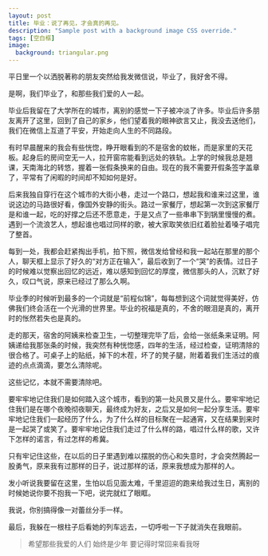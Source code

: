 ```yaml
---
layout: post
title: 毕业：说了再见，才会真的再见。
description: "Sample post with a background image CSS override."
tags: [空白框]
image: 
  background: triangular.png
---
```


平日里一个以洒脱著称的朋友突然给我发微信说，毕业了，我好舍不得。

是啊，我们毕业了，和那些我们爱的人一起。
 
毕业后我留在了大学所在的城市，离别的感觉一下子被冲淡了许多。毕业后许多朋友离开了这里，回到了自己的家乡，他们望着我的眼神欲言又止，我没去送他们，我们在微信上互道了平安，开始走向人生的不同路段。

有时早晨醒来的我会有些恍惚，睁开眼看到的不是宿舍的蚊帐，而是家里的天花板。起身后的房间空无一人，拉开窗帘能看到远处的铁轨。上学的时候我总是翘课，天南海北的转悠，握着一张假条换来的自由。现在的我不需要开假条签字盖章了，平常有了闲暇的时间却不知如何是好。

后来我独自穿行在这个城市的大街小巷，走过一个路口，想起我和谁来过这里，谁说这边的马路很好看，像国外安静的街头。路过一家餐厅，想起第一次到这家餐厅是和谁一起，吃的好撑之后还不愿意走，于是又点了一些串串下到锅里慢慢的煮。遇到一个流浪艺人，想起谁也唱过同样的歌，被大家取笑依旧红着脸扯着嗓子唱完了整首。
 
每到一处，我都会赶紧掏出手机，拍下照，微信发给曾经和我一起站在那里的那个人，聊天框上显示了好久的“对方正在输入”，最后收到了一个“哭”的表情。过日子的时候难以觉察出回忆的远近，难以感知到回忆的厚度，微信那头的人，沉默了好久，叹口气说，原来已经过了那么久啊。
 
毕业季的时候听到最多的一个词就是“前程似锦”，每每想到这个词就觉得美好，仿佛我们终会活在一个光滑的世界里。毕业的祝福是真的，不舍的眼泪是真的，离开时的怅然若失也是真的。
 
走的那天，宿舍的阿姨来检查卫生，一切整理完毕了后，会给一张纸条来证明。阿姨递给我那张条的时候，我突然有种恍惚感，四年的生活，经过检查，证明清除的很合格了。可桌子上的贴纸，掉下的木茬，坏了的凳子腿，附着着我们生活过的痕迹的点点滴滴，要怎么清除呢。
 
这些记忆，本就不需要清除吧。

要牢牢地记住我们是如何踏入这个城市，看到的第一处风景又是什么。要牢牢地记住我们是在哪个夜晚彻夜聊天，最终成为好友，之后又是如何一起分享生活。要牢牢地记住我们一起经历了什么，为了什么样的目标聚在一起通宵，又在结果到来时是一起哭了或笑了。要牢牢地记住我们走过了什么样的路，唱过什么样的歌，又许下怎样的诺言，有过怎样的希冀。
 
只有牢记住这些，在以后的日子里遇到难以摆脱的伤心和失意时，才会突然腾起一股勇气，原来我有过那样的日子，说过那样的话，原来我想成为那样的人。
 
发小听说我要留在这里，生怕以后见面太难，千里迢迢的跑来给我过生日，离别的时候她说你要不抱我一下吧，说完就红了眼眶。
 
我说，你别搞得像一对蕾丝分手一样。
 
最后，我躲在一根柱子后看她的列车远去，一切呼啦一下子就消失在我眼前。

> 希望那些我爱的人们
> 始终是少年
> 要记得时常回来看我呀
